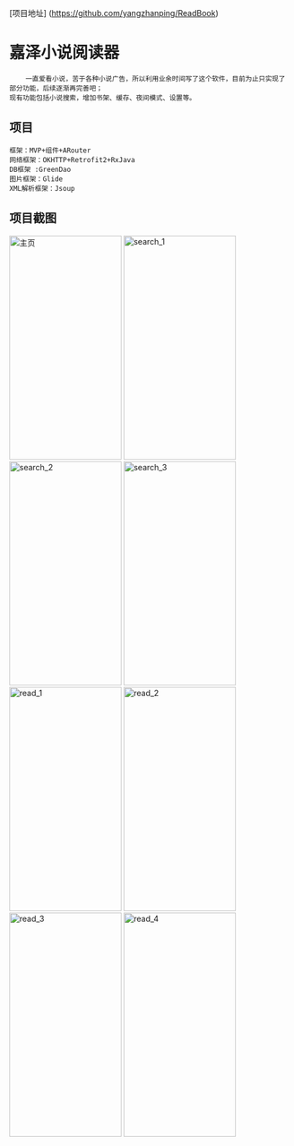 [项目地址] (https://github.com/yangzhanping/ReadBook)

# 嘉泽小说阅读器

        一直爱看小说，苦于各种小说广告，所以利用业余时间写了这个软件，目前为止只实现了部分功能，后续逐渐再完善吧；
    现有功能包括小说搜索，增加书架、缓存、夜间模式、设置等。
    
## 项目

    框架：MVP+组件+ARouter
    网络框架：OKHTTP+Retrofit2+RxJava
    DB框架 :GreenDao
    图片框架：Glide
    XML解析框架：Jsoup
    
## 项目截图

<img src="https://github.com/yangzhanping/ReadBook/blob/master/screenshot/home.png" width="200" height="400" alt="主页"/>
<img src="https://github.com/yangzhanping/ReadBook/blob/master/screenshot/search_1.png" width="200" height="400" alt="search_1"/>
<img src="https://github.com/yangzhanping/ReadBook/blob/master/screenshot/search_2.png" width="200" height="400" alt="search_2"/>
<img src="https://github.com/yangzhanping/ReadBook/blob/master/screenshot/search_3.png" width="200" height="400" alt="search_3"/>
<img src="https://github.com/yangzhanping/ReadBook/blob/master/screenshot/read_1.png" width="200" height="400" alt="read_1"/>
<img src="https://github.com/yangzhanping/ReadBook/blob/master/screenshot/read_2.png" width="200" height="400" alt="read_2"/>
<img src="https://github.com/yangzhanping/ReadBook/blob/master/screenshot/read_3.png" width="200" height="400" alt="read_3"/>
<img src="https://github.com/yangzhanping/ReadBook/blob/master/screenshot/read_4.png" width="200" height="400" alt="read_4"/>
